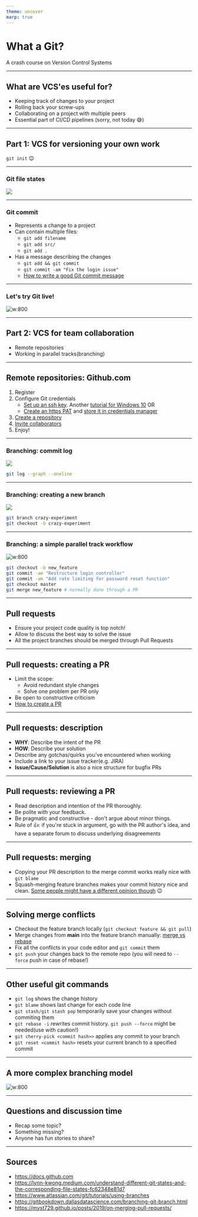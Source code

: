 ```yaml
---
theme: uncover
marp: true
---
```

# What a Git?

A crash course on Version Control Systems

---
## What are VCS'es useful for?

- Keeping track of changes to your project
- Rolling back your screw-ups
- Collaborating on a project with multiple peers
- Essential part of CI/CD pipelines (sorry, not today 😅)

---
## Part 1: VCS for versioning your own work

`git init` 😉

---
### Git file states
![](file_states_git.jpeg)

---

### Git commit
- Represents a change to a project
- Can contain multiple files:
    - `git add filename`
    - `git add src/`
    - `git add .`
- Has a message describing the changes
    - `git add && git commit`
    - `git commit -am "Fix the login issue"`
    - [How to write a good Git commit message](https://chris.beams.io/posts/git-commit)

  
---
### Let's try Git live!
![w:800](live_demo.gif)

---
## Part 2: VCS for team collaboration
- Remote repositories
- Working in parallel tracks(branching)

---
## Remote repositories: Github.com
1. Register
2. Configure Git credentials
    - [Set up an ssh key](https://docs.github.com/en/github/authenticating-to-github/connecting-to-github-with-ssh). Another [tutorial for Windows 10](https://dev.to/bdbch/setting-up-ssh-and-git-on-windows-10-2khk)
    OR
    - [Create an https PAT](https://docs.github.com/en/github/authenticating-to-github/keeping-your-account-and-data-secure/creating-a-personal-access-token) and [store it in credentials manager](https://docs.github.com/en/get-started/getting-started-with-git/caching-your-github-credentials-in-git)
3. [Create a repository](https://docs.github.com/en/github/creating-cloning-and-archiving-repositories/creating-a-repository-on-github/creating-a-new-repository)
4. [Invite collaborators](https://docs.github.com/en/account-and-profile/setting-up-and-managing-your-github-user-account/managing-access-to-your-personal-repositories/inviting-collaborators-to-a-personal-repository)
5. Enjoy!


---
### Branching: commit log
![](basic_commit_history.svg)
```sh
git log --graph --oneline
```

---
### Branching: creating a new branch
![](creating_a_branch.svg)
```sh
git branch crazy-experiment
git checkout -b crazy-experiment
```

---
### Branching: a simple parallel track workflow
![w:800](basic_branching.png)
```sh
git checkout -b new_feature
git commit -am "Restructure login controller"
git commit -am "Add rate limiting for password reset function"
git checkout master 
git merge new_feature # normally done through a PR
```

---
## Pull requests
- Ensure your project code quality is top notch!
- Allow to discuss the best way to solve the issue
- All the project branches should be merged through Pull Requests

---
## Pull requests: creating a PR
- Limit the scope:
    - Avoid redundant style changes
    - Solve one problem per PR only
- Be open to constructive criticism
- [How to create a PR](https://docs.github.com/en/github/collaborating-with-pull-requests/proposing-changes-to-your-work-with-pull-requests/creating-a-pull-request#creating-the-pull-request)

---
## Pull requests: description
- **WHY**: Describe the intent of the PR
- **HOW**: Describe your solution
- Describe any gotchas/quirks you've encountered when working
- Include a link to your issue tracker(e.g. JIRA)
- **Issue/Cause/Solution** is also a nice structure for bugfix PRs
---
## Pull requests: reviewing a PR
- Read description and intention of the PR thoroughly.
- Be polite with your feedback.
- Be pragmatic and constructive - don't argue about minor things.
- Rule of 👍: if you're stuck in argument, go with the PR author's idea, and have a separate forum to discuss underlying disagreements

---
## Pull requests: merging
- Copying your PR description to the merge commit works really nice with `git blame`
- Squash-merging feature branches makes your commit history nice and clean. [Some people might have a different opinion though](https://myst729.github.io/posts/2019/on-merging-pull-requests/) 😉

---
## Solving merge conflicts
- Checkout the feature branch locally (`git checkout feature && git pull`)
- Merge changes from **main** into the feature branch manually: [merge vs rebase](https://www.atlassian.com/git/tutorials/merging-vs-rebasing)
- Fix all the conflicts in your code editor and `git commit` them
- `git push` your changes back to the remote repo (you will need to `--force` push in case of rebase!) 

---
## Other useful git commands
- `git log` shows the change history
- `git blame` shows last change for each code line
- `git stash/git stash pop` temporarily save your changes without commiting them
- `git rebase -i` rewrites commit history. `git push --force` might be needed(use with caution!)
- `git cherry-pick <commit hash>>` applies any commit to your branch
- `git reset <commit hash>` resets your current branch to a specified commit

---
## A more complex branching model
![w:800](gitflow.png)

---
## Questions and discussion time
- Recap some topic?
- Something missing?
- Anyone has fun stories to share?
---
## Sources
- https://docs.github.com
- https://lynn-kwong.medium.com/understand-different-git-states-and-the-corresponding-file-states-fc62348e81d7
- https://www.atlassian.com/git/tutorials/using-branches
- https://gitbookdown.dallasdatascience.com/branching-git-branch.html
- https://myst729.github.io/posts/2019/on-merging-pull-requests/
